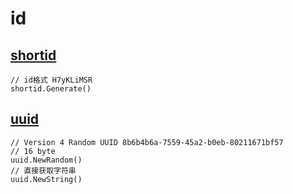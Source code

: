 # id

## [shortid](https://pkg.go.dev/github.com/teris-io/shortid)

```golang
// id格式 H7yKLiMSR
shortid.Generate()
```

## [uuid](https://pkg.go.dev/github.com/google/uuid)

```golang
// Version 4 Random UUID 8b6b4b6a-7559-45a2-b0eb-80211671bf57
// 16 byte
uuid.NewRandom()
// 直接获取字符串
uuid.NewString()
```
